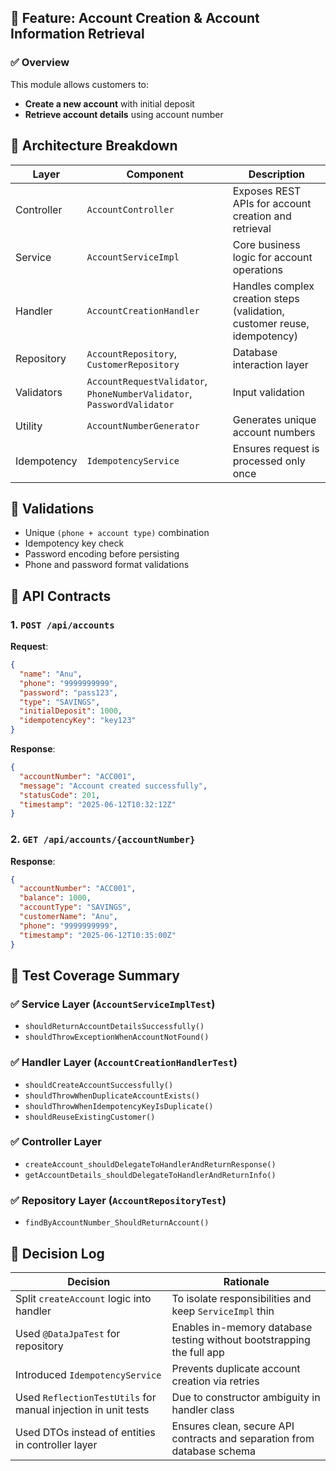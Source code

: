 
## 📘 Feature: Account Creation & Account Information Retrieval

### ✅ Overview

This module allows customers to:
- **Create a new account** with initial deposit
- **Retrieve account details** using account number

## 🧱 Architecture Breakdown

| Layer         | Component                    | Description |
|---------------|------------------------------|-------------|
| Controller    | `AccountController`          | Exposes REST APIs for account creation and retrieval |
| Service       | `AccountServiceImpl`         | Core business logic for account operations |
| Handler       | `AccountCreationHandler`     | Handles complex creation steps (validation, customer reuse, idempotency) |
| Repository    | `AccountRepository`, `CustomerRepository` | Database interaction layer |
| Validators    | `AccountRequestValidator`, `PhoneNumberValidator`, `PasswordValidator` | Input validation |
| Utility       | `AccountNumberGenerator`     | Generates unique account numbers |
| Idempotency   | `IdempotencyService`         | Ensures request is processed only once |

## 🔐 Validations

- Unique `(phone + account type)` combination
- Idempotency key check
- Password encoding before persisting
- Phone and password format validations

## 📄 API Contracts

### 1. `POST /api/accounts`

**Request**:
```json
{
  "name": "Anu",
  "phone": "9999999999",
  "password": "pass123",
  "type": "SAVINGS",
  "initialDeposit": 1000,
  "idempotencyKey": "key123"
}
```

**Response**:
```json
{
  "accountNumber": "ACC001",
  "message": "Account created successfully",
  "statusCode": 201,
  "timestamp": "2025-06-12T10:32:12Z"
}
```

### 2. `GET /api/accounts/{accountNumber}`

**Response**:
```json
{
  "accountNumber": "ACC001",
  "balance": 1000,
  "accountType": "SAVINGS",
  "customerName": "Anu",
  "phone": "9999999999",
  "timestamp": "2025-06-12T10:35:00Z"
}
```

## 🧪 Test Coverage Summary

### ✅ Service Layer (`AccountServiceImplTest`)
- `shouldReturnAccountDetailsSuccessfully()`
- `shouldThrowExceptionWhenAccountNotFound()`

### ✅ Handler Layer (`AccountCreationHandlerTest`)
- `shouldCreateAccountSuccessfully()`
- `shouldThrowWhenDuplicateAccountExists()`
- `shouldThrowWhenIdempotencyKeyIsDuplicate()`
- `shouldReuseExistingCustomer()`

### ✅ Controller Layer
- `createAccount_shouldDelegateToHandlerAndReturnResponse()`
- `getAccountDetails_shouldDelegateToHandlerAndReturnInfo()`

### ✅ Repository Layer (`AccountRepositoryTest`)
- `findByAccountNumber_ShouldReturnAccount()`

## 🧾 Decision Log

| Decision | Rationale |
|----------|-----------|
| Split `createAccount` logic into handler | To isolate responsibilities and keep `ServiceImpl` thin |
| Used `@DataJpaTest` for repository | Enables in-memory database testing without bootstrapping the full app |
| Introduced `IdempotencyService` | Prevents duplicate account creation via retries |
| Used `ReflectionTestUtils` for manual injection in unit tests | Due to constructor ambiguity in handler class |
| Used DTOs instead of entities in controller layer | Ensures clean, secure API contracts and separation from database schema |